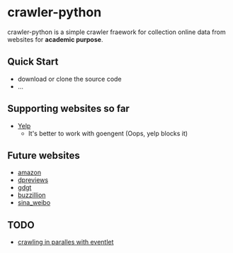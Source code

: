 crawler-python
==============

crawler-python is a simple crawler fraework for collection online data from websites for **academic purpose**.

## Quick Start

* download or clone the source code
* ...

## Supporting websites so far

* [Yelp](http://www.yelp.com)
  + It's better to work with goengent (Oops, yelp blocks it)

## Future websites

* [amazon](http://www.amazon.com)
* [dpreviews](http://www.dpreview.com)
* [gdgt](http://www.gdgt.com)
* [buzzillion](http://www.buzzillions.com/)
* [sina_weibo](http://www.weibo.com)

## TODO

* [crawling in paralles with eventlet](http://eventlet.net/doc/examples.html)